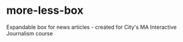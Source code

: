 # more-less-box
Expandable box for news articles - created for City's MA Interactive Journalism course

